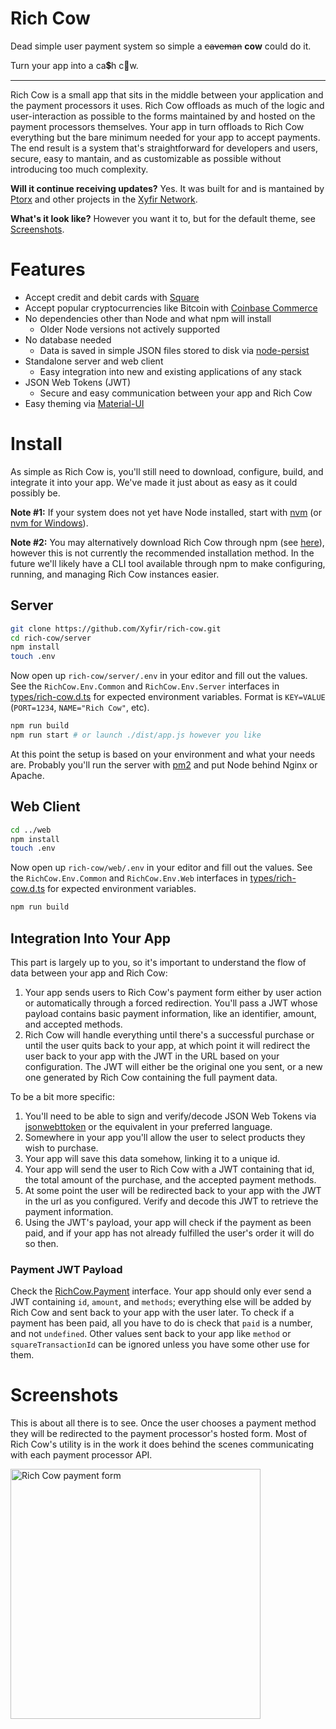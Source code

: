 # Rich Cow

Dead simple user payment system so simple a ~~caveman~~ **cow** could do it.

Turn your app into a ca💲h c🐄w.

---

Rich Cow is a small app that sits in the middle between your application and the payment processors it uses. Rich Cow offloads as much of the logic and user-interaction as possible to the forms maintained by and hosted on the payment processors themselves. Your app in turn offloads to Rich Cow everything but the bare minimum needed for your app to accept payments. The end result is a system that's straightforward for developers and users, secure, easy to mantain, and as customizable as possible without introducing too much complexity.

**Will it continue receiving updates?** Yes. It was built for and is mantained by [Ptorx](https://ptorx.com) and other projects in the [Xyfir Network](https://www.xyfir.com/network).

**What's it look like?** However you want it to, but for the default theme, see [Screenshots](#screenshots).

# Features

- Accept credit and debit cards with [Square](https://squareup.com/i/XYFIRLLC00)
- Accept popular cryptocurrencies like Bitcoin with [Coinbase Commerce](https://commerce.coinbase.com/)
- No dependencies other than Node and what npm will install
  - Older Node versions not actively supported
- No database needed
  - Data is saved in simple JSON files stored to disk via [node-persist](https://www.npmjs.com/package/node-persist)
- Standalone server and web client
  - Easy integration into new and existing applications of any stack
- JSON Web Tokens (JWT)
  - Secure and easy communication between your app and Rich Cow
- Easy theming via [Material-UI](https://material-ui.com/style/color/#color-tool)

# Install

As simple as Rich Cow is, you'll still need to download, configure, build, and integrate it into your app. We've made it just about as easy as it could possibly be.

**Note #1:** If your system does not yet have Node installed, start with [nvm](https://github.com/creationix/nvm#install-script) (or [nvm for Windows](https://github.com/coreybutler/nvm-windows#node-version-manager-nvm-for-windows)).

**Note #2:** You may alternatively download Rich Cow through npm (see [here](http://npmjs.com/package/rich-cow)), however this is not currently the recommended installation method. In the future we'll likely have a CLI tool available through npm to make configuring, running, and managing Rich Cow instances easier.

## Server

```bash
git clone https://github.com/Xyfir/rich-cow.git
cd rich-cow/server
npm install
touch .env
```

Now open up `rich-cow/server/.env` in your editor and fill out the values. See the `RichCow.Env.Common` and `RichCow.Env.Server` interfaces in [types/rich-cow.d.ts](https://github.com/Xyfir/rich-cow/blob/master/types/rich-cow.d.ts) for expected environment variables. Format is `KEY=VALUE` (`PORT=1234`, `NAME="Rich Cow"`, etc).

```bash
npm run build
npm run start # or launch ./dist/app.js however you like
```

At this point the setup is based on your environment and what your needs are. Probably you'll run the server with [pm2](https://www.npmjs.com/package/pm2) and put Node behind Nginx or Apache.

## Web Client

```bash
cd ../web
npm install
touch .env
```

Now open up `rich-cow/web/.env` in your editor and fill out the values. See the `RichCow.Env.Common` and `RichCow.Env.Web` interfaces in [types/rich-cow.d.ts](https://github.com/Xyfir/rich-cow/blob/master/types/rich-cow.d.ts) for expected environment variables.

```bash
npm run build
```

## Integration Into Your App

This part is largely up to you, so it's important to understand the flow of data between your app and Rich Cow:

1. Your app sends users to Rich Cow's payment form either by user action or automatically through a forced redirection. You'll pass a JWT whose payload contains basic payment information, like an identifier, amount, and accepted methods.
2. Rich Cow will handle everything until there's a successful purchase or until the user quits back to your app, at which point it will redirect the user back to your app with the JWT in the URL based on your configuration. The JWT will either be the original one you sent, or a new one generated by Rich Cow containing the full payment data.

To be a bit more specific:

1. You'll need to be able to sign and verify/decode JSON Web Tokens via [jsonwebttoken](https://www.npmjs.com/package/jsonwebtoken) or the equivalent in your preferred language.
2. Somewhere in your app you'll allow the user to select products they wish to purchase.
3. Your app will save this data somehow, linking it to a unique id.
4. Your app will send the user to Rich Cow with a JWT containing that id, the total amount of the purchase, and the accepted payment methods.
5. At some point the user will be redirected back to your app with the JWT in the url as you configured. Verify and decode this JWT to retrieve the payment information.
6. Using the JWT's payload, your app will check if the payment as been paid, and if your app has not already fulfilled the user's order it will do so then.

### Payment JWT Payload

Check the [RichCow.Payment](https://github.com/Xyfir/rich-cow/blob/master/types/rich-cow.d.ts) interface. Your app should only ever send a JWT containing `id`, `amount`, and `methods`; everything else will be added by Rich Cow and sent back to your app with the user later. To check if a payment has been paid, all you have to do is check that `paid` is a number, and not `undefined`. Other values sent back to your app like `method` or `squareTransactionId` can be ignored unless you have some other use for them.

# Screenshots

This is about all there is to see. Once the user chooses a payment method they will be redirected to the payment processor's hosted form. Most of Rich Cow's utility is in the work it does behind the scenes communicating with each payment processor API.

<img src="https://i.imgur.com/TRPkDfv.png" alt="Rich Cow payment form" height="400px" />
